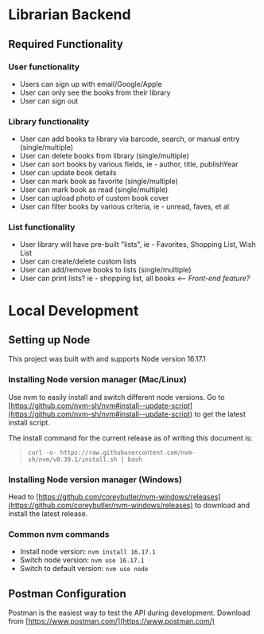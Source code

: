 
# Librarian Backend

## Required Functionality

### User functionality

- Users can sign up with email/Google/Apple
- User can only see the books from their library
- User can sign out

### Library functionality

- User can add books to library via barcode, search, or manual entry (single/multiple)
- User can delete books from library (single/multiple)
- User can sort books by various fields, ie - author, title, publishYear
- User can update book details
- User can mark book as favorite (single/multiple)
- User can mark book as read (single/multiple)
- User can upload photo of custom book cover  
- User can filter books by various criteria, ie - unread, faves, et al

### List functionality

- User library will have pre-built "lists", ie - Favorites, Shopping List, Wish List
- User can create/delete custom lists
- User can add/remove books to lists (single/multiple)
- User can print lists? ie - shopping list, all books  *<-- Front-end feature?*

# Local Development

## Setting up Node

This project was built with and supports Node version 16.17.1

### **Installing Node version manager (Mac/Linux)**

Use nvm to easily install and switch different node versions.  Go to [https://github.com/nvm-sh/nvm#install--update-script](https://github.com/nvm-sh/nvm#install--update-script) to get the latest install script.

The install command for the current release as of writing this document is:  
> `curl -o- https://raw.githubusercontent.com/nvm-sh/nvm/v0.39.1/install.sh | bash`

### **Installing Node version manager (Windows)**

Head to [https://github.com/coreybutler/nvm-windows/releases](https://github.com/coreybutler/nvm-windows/releases) to download and install the latest release.

### **Common nvm commands**

- Install node version: `nvm install 16.17.1`
- Switch node version: `nvm use 16.17.1`
- Switch to default version: `nvm use node`

## Postman Configuration
Postman is the easiest way to test the API during development.  Download from [https://www.postman.com/](https://www.postman.com/)